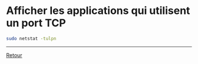 # Afficher les applications qui utilisent un port TCP

```bash
sudo netstat -tulpn
```

----

[Retour](index.md)
